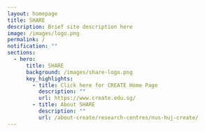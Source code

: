 ```yaml
---
layout: homepage
title: SHARE
description: Brief site description here
image: /images/logo.png
permalink: /
notification: ""
sections:
  - hero:
      title: SHARE
      background: /images/share-logo.png
      key_highlights:
        - title: Click here for CREATE Home Page
          description: ""
          url: https://www.create.edu.sg/
        - title: About SHARE
          description: ""
          url: /about-create/research-centres/nus-huj-create/
---
```

